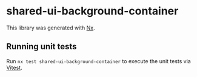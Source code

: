 # shared-ui-background-container

This library was generated with [Nx](https://nx.dev).

## Running unit tests

Run `nx test shared-ui-background-container` to execute the unit tests via [Vitest](https://vitest.dev/).
